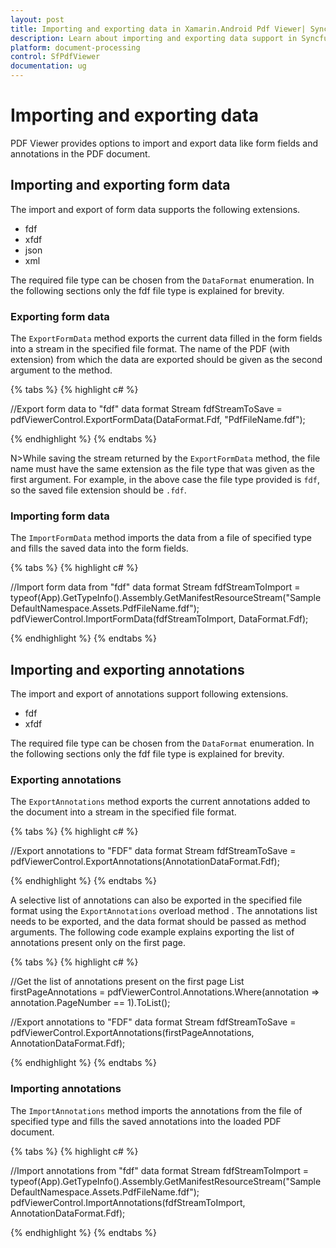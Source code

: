 ```yaml
---
layout: post
title: Importing and exporting data in Xamarin.Android Pdf Viewer| Syncfusion
description: Learn about importing and exporting data support in Syncfusion<sup>®</sup> Xamarin.Android Pdf Viewer (SfPdfViewer) control and more details. 
platform: document-processing
control: SfPdfViewer
documentation: ug
---
```


# Importing and exporting data

PDF Viewer provides options to import and export data like form fields and annotations in the PDF document.

## Importing and exporting form data

The import and export of form data supports the following extensions.

* fdf
* xfdf
* json
* xml

The required file type can be chosen from the `DataFormat` enumeration. In the following sections only the fdf file type is explained for brevity.

### Exporting form data 

The `ExportFormData` method exports the current data filled in the form fields into a stream in the specified file format. The name of the PDF (with extension) from which the data are exported should be given as the second argument to the method.

{% tabs %}
{% highlight c# %}

//Export form data to "fdf" data format
Stream fdfStreamToSave = pdfViewerControl.ExportFormData(DataFormat.Fdf, "PdfFileName.fdf");

{% endhighlight %}
{% endtabs %}

N>While saving the stream returned by the `ExportFormData` method, the file name must have the same extension as the file type that was given as the first argument. For example, in the above case the file type provided is `fdf`, so the saved file extension should be `.fdf`.

### Importing form data

The `ImportFormData` method imports the data from a file of specified type and fills the saved data into the form fields.

{% tabs %}
{% highlight c# %}

//Import form data from "fdf" data format
Stream fdfStreamToImport = typeof(App).GetTypeInfo().Assembly.GetManifestResourceStream("SampleDefaultNamespace.Assets.PdfFileName.fdf");
pdfViewerControl.ImportFormData(fdfStreamToImport, DataFormat.Fdf);

{% endhighlight %}
{% endtabs %}

## Importing and exporting annotations

The import and export of annotations support following extensions.

* fdf
* xfdf

The required file type can be chosen from the `DataFormat` enumeration. In the following sections only the fdf file type is explained for brevity.

### Exporting annotations

The `ExportAnnotations` method exports the current annotations added to the document into a stream in the specified file format.

{% tabs %}
{% highlight c# %}

//Export annotations to "FDF" data format
Stream fdfStreamToSave = pdfViewerControl.ExportAnnotations(AnnotationDataFormat.Fdf);

{% endhighlight %}
{% endtabs %}

A selective list of annotations can also be exported in the specified file format using the `ExportAnnotations` overload method . The annotations list needs to be exported, and the data format should be passed as method arguments. The following code example explains exporting the list of annotations present only on the first page.

{% tabs %}
{% highlight c# %}

//Get the list of annotations present on the first page
List<IAnnotation> firstPageAnnotations = pdfViewerControl.Annotations.Where(annotation => annotation.PageNumber == 1).ToList();

//Export annotations to "FDF" data format
Stream fdfStreamToSave = pdfViewerControl.ExportAnnotations(firstPageAnnotations, AnnotationDataFormat.Fdf);

{% endhighlight %}
{% endtabs %}

### Importing annotations

The `ImportAnnotations` method imports the annotations from the file of specified type and fills the saved annotations into the loaded PDF document.

{% tabs %}
{% highlight c# %}

//Import annotations from "fdf" data format
Stream fdfStreamToImport = typeof(App).GetTypeInfo().Assembly.GetManifestResourceStream("SampleDefaultNamespace.Assets.PdfFileName.fdf");
pdfViewerControl.ImportAnnotations(fdfStreamToImport, AnnotationDataFormat.Fdf);

{% endhighlight %}
{% endtabs %}